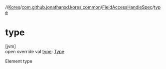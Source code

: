 //[Kores](../../../index.md)/[com.github.jonathanxd.kores.common](../index.md)/[FieldAccessHandleSpec](index.md)/[type](type.md)

# type

[jvm]\
open override val [type](type.md): [Type](https://docs.oracle.com/javase/8/docs/api/java/lang/reflect/Type.html)

Element type
